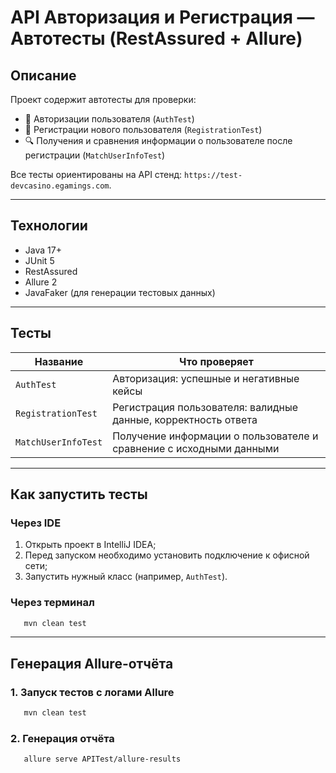 # API Авторизация и Регистрация — Автотесты (RestAssured + Allure)

## Описание

Проект содержит автотесты для проверки:
- 🔐 Авторизации пользователя (`AuthTest`)
- 📝 Регистрации нового пользователя (`RegistrationTest`)
- 🔍 Получения и сравнения информации о пользователе после регистрации (`MatchUserInfoTest`)

Все тесты ориентированы на API стенд: `https://test-devcasino.egamings.com`.

---

## Технологии

- Java 17+
- JUnit 5
- RestAssured
- Allure 2
- JavaFaker (для генерации тестовых данных)

---

## Тесты

| Название                | Что проверяет                                                       |
|-------------------------|----------------------------------------------------------------------|
| `AuthTest`              | Авторизация: успешные и негативные кейсы                             |
| `RegistrationTest`      | Регистрация пользователя: валидные данные, корректность ответа       |
| `MatchUserInfoTest`     | Получение информации о пользователе и сравнение с исходными данными  |

---

## Как запустить тесты

### Через IDE

1. Открыть проект в IntelliJ IDEA;
2. Перед запуском необходимо установить подключение к офисной сети;
3. Запустить нужный класс (например, `AuthTest`).

### Через терминал

```bash
   mvn clean test
```

---

## Генерация Allure-отчёта

### 1. Запуск тестов с логами Allure

```bash
   mvn clean test
```

### 2. Генерация отчёта

```bash
   allure serve APITest/allure-results
```